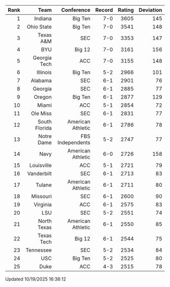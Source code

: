 | Rank  | Team                 | Conference           | Record   | Rating | Deviation |
| ---:  | ---:                 | ---:                 | ---:     | ---:   | ---:      |
| 1     | Indiana              | Big Ten              | 7-0      | 3605   | 145       |
| 2     | Ohio State           | Big Ten              | 7-0      | 3541   | 148       |
| 3     | Texas A&M            | SEC                  | 7-0      | 3353   | 147       |
| 4     | BYU                  | Big 12               | 7-0      | 3161   | 156       |
| 5     | Georgia Tech         | ACC                  | 7-0      | 3155   | 148       |
| 6     | Illinois             | Big Ten              | 5-2      | 2966   | 101       |
| 7     | Alabama              | SEC                  | 6-1      | 2901   | 76        |
| 8     | Georgia              | SEC                  | 6-1      | 2885   | 77        |
| 9     | Oregon               | Big Ten              | 6-1      | 2877   | 129       |
| 10    | Miami                | ACC                  | 5-1      | 2854   | 72        |
| 11    | Ole Miss             | SEC                  | 6-1      | 2831   | 77        |
| 12    | South Florida        | American Athletic    | 6-1      | 2786   | 78        |
| 13    | Notre Dame           | FBS Independents     | 5-2      | 2747   | 77        |
| 14    | Navy                 | American Athletic    | 6-0      | 2726   | 158       |
| 15    | Louisville           | ACC                  | 5-1      | 2721   | 79        |
| 16    | Vanderbilt           | SEC                  | 6-1      | 2713   | 83        |
| 17    | Tulane               | American Athletic    | 6-1      | 2711   | 80        |
| 18    | Missouri             | SEC                  | 6-1      | 2600   | 90        |
| 19    | Virginia             | ACC                  | 6-1      | 2575   | 83        |
| 20    | LSU                  | SEC                  | 5-2      | 2551   | 74        |
| 21    | North Texas          | American Athletic    | 6-1      | 2550   | 85        |
| 22    | Texas Tech           | Big 12               | 6-1      | 2544   | 75        |
| 23    | Tennessee            | SEC                  | 5-2      | 2534   | 84        |
| 24    | USC                  | Big Ten              | 5-2      | 2525   | 80        |
| 25    | Duke                 | ACC                  | 4-3      | 2515   | 78        |

Updated 10/19/2025 16:38:12
